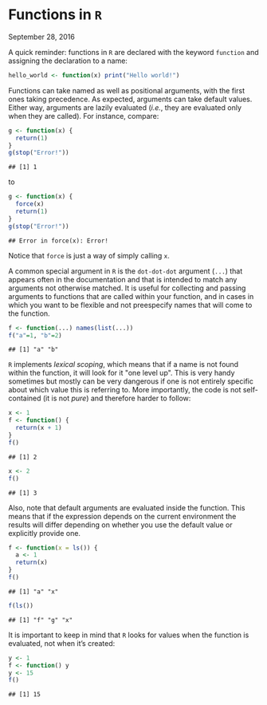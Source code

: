 Functions in `R`
================
September 28, 2016

A quick reminder: functions in `R` are declared with the keyword `function` and assigning the declaration to a name:

``` r
hello_world <- function(x) print("Hello world!")
```

Functions can take named as well as positional arguments, with the first ones taking precedence. As expected, arguments can take default values. Either way, arguments are lazily evaluated (*i.e.*, they are evaluated only when they are called). For instance, compare:

``` r
g <- function(x) {
  return(1)
}
g(stop("Error!"))
```

    ## [1] 1

to

``` r
g <- function(x) {
  force(x)
  return(1)
}
g(stop("Error!"))
```

    ## Error in force(x): Error!

Notice that `force` is just a way of simply calling `x`.

A common special argument in `R` is the `dot-dot-dot` argument (`...`) that appears often in the documentation and that is intended to match any arguments not otherwise matched. It is useful for collecting and passing arguments to functions that are called within your function, and in cases in which you want to be flexible and not preespecify names that will come to the function.

``` r
f <- function(...) names(list(...))
f("a"=1, "b"=2)
```

    ## [1] "a" "b"

`R` implements *lexical scoping*, which means that if a name is not found within the function, it will look for it "one level up". This is very handy sometimes but mostly can be very dangerous if one is not entirely specific about which value this is referring to. More importantly, the code is not self-contained (it is not *pure*) and therefore harder to follow:

``` r
x <- 1
f <- function() {
  return(x + 1)
}
f()
```

    ## [1] 2

``` r
x <- 2
f()
```

    ## [1] 3

Also, note that default arguments are evaluated inside the function. This means that if the expression depends on the current environment the results will differ depending on whether you use the default value or explicitly provide one.

``` r
f <- function(x = ls()) {
  a <- 1
  return(x)
}
f()
```

    ## [1] "a" "x"

``` r
f(ls())
```

    ## [1] "f" "g" "x"

It is important to keep in mind that `R` looks for values when the function is evaluated, not when it’s created:

``` r
y <- 1
f <- function() y
y <- 15
f()
```

    ## [1] 15
